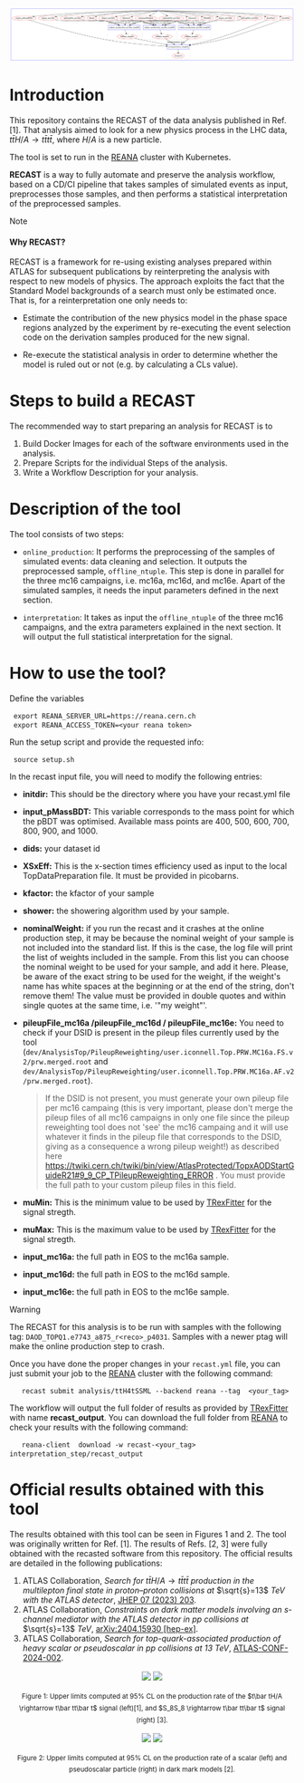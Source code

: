 ![Screenshot](workflow.png)

# Introduction

This repository contains the RECAST of the data analysis published in Ref. [1]. That analysis aimed to look for a new physics process in the LHC data, $t\bar tH/A \rightarrow t\bar tt\bar t$,  where $H/A$ is a new particle.

The tool is set to run in the [REANA](https://reanahub.io/) cluster with Kubernetes. 


**RECAST** is a way to fully automate and preserve the analysis workflow, based on a CD/CI pipeline that takes samples of simulated events as input, preprocesses those samples, and then performs a statistical interpretation of the preprocessed samples. 

>[!NOTE]
>#### Why RECAST? 
>
> RECAST is a framework for re-using existing analyses prepared within ATLAS for subsequent publications by reinterpreting the analysis with respect to new models of physics. The approach exploits the fact that the Standard Model backgrounds of a search must only be estimated once. That is, for a reinterpretation one only needs to:
>
>- Estimate the contribution of the new physics model in the phase space regions analyzed by the experiment by re-executing the event selection code on the derivation samples produced for the new signal.
>
>- Re-execute the statistical analysis in order to determine whether the model is ruled out or not (e.g. by calculating a CLs value).

# Steps to build a RECAST

The recommended way to start preparing an analysis for RECAST is to

1. Build Docker Images for each of the software environments used in the analysis.
2. Prepare Scripts for the individual Steps of the analysis.
3. Write a Workflow Description for your analysis.

# Description of the tool

The tool consists of two steps: 

- `online_production`: It performs the preprocessing of the samples of simulated events: data cleaning and selection. It outputs the preprocessed sample, `offline_ntuple`. This step is done in parallel for the three mc16 campaigns, i.e. mc16a, mc16d, and mc16e. Apart of the simulated samples, it needs the input parameters defined in the next section.
  
- `interpretation`: It takes as input the `offline_ntuple` of the three mc16 campaigns, and the extra parameters explained in the next section.  It will output the full statistical interpretation for the signal.  

# How to use the tool?

Define the variables 

     export REANA_SERVER_URL=https://reana.cern.ch
     export REANA_ACCESS_TOKEN=<your reana token>

Run the setup script and provide the requested info:

     source setup.sh


In the recast input file, you will need to modify the following entries:

- **initdir:**   This should be the directory where you have your recast.yml file

- **input_pMassBDT:** This variable corresponds to the mass point for which the pBDT was optimised. Available mass points are 400, 500, 600, 700, 800, 900, and 1000. 

- **dids:**  your dataset id

- **XSxEff:** This is the x-section times efficiency used as input to the local TopDataPreparation file. It must be provided in picobarns. 

- **kfactor:** the kfactor of your sample

- **shower:** the showering algorithm used by your sample.

- **nominalWeight:** if you run the recast and it crashes at the online production step, it may be because the nominal weight of your sample is not included into the standard list. If this is the case, the log file will print the list of weights included in the sample. From this list you can choose the nominal weight to be used for your sample, and add it here. Please, be aware of the exact string to be used for the weight, if the weight's name has white spaces at the beginning or at the end of the string, don't remove them! The value must be provided in double quotes and within single quotes at the same time, i.e. '"my weight"'. 
- **pileupFile_mc16a /pileupFile_mc16d / pileupFile_mc16e:**  You need to check if your DSID is present in the pileup files currently used by the tool  (`dev/AnalysisTop/PileupReweighting/user.iconnell.Top.PRW.MC16a.FS.v2/prw.merged.root` and `dev/AnalysisTop/PileupReweighting/user.iconnell.Top.PRW.MC16a.AF.v2/prw.merged.root`).
  
  > If the DSID is not present, you must generate your own pileup file per mc16 campaing (this is very important, please don't merge the pileup files of all mc16 campaigns in only one file since the pileup reweighting tool does not 'see' the mc16 campaing and it will use whatever it finds in the pileup file that corresponds to the DSID, giving as a consequence a wrong pileup weight!) as described here https://twiki.cern.ch/twiki/bin/view/AtlasProtected/TopxAODStartGuideR21#9_9_CP_TPileupReweighting_ERROR .  You must provide the full path to your custom pileup files in this field. 

- **muMin:** This is the minimum value to be used by [TRexFitter](https://github.com/liboyang0112/TRExFitter) for the signal stregth.

- **muMax:** This is the maximum value to be used by [TRexFitter](https://github.com/liboyang0112/TRExFitter) for the signal stregth.

- **input_mc16a:**  the full path in EOS to the mc16a sample. 

- **input_mc16d:**  the full path in EOS to the mc16d sample. 

- **input_mc16e:**  the full path in EOS to the mc16e sample. 


> [!WARNING]
>  The RECAST for this analysis is  to be run with samples with the following tag: `DAOD_TOPQ1.e7743_a875_r<reco>_p4031`. Samples with a newer ptag will make the online production step to crash. 


Once you have done the proper changes in your `recast.yml` file, you can just submit your job to the [REANA](https://reanahub.io/) cluster with the following command:

       recast submit analysis/ttH4tSSML --backend reana --tag  <your_tag>



The workflow will output the full folder of results as provided by [TRexFitter](https://github.com/liboyang0112/TRExFitter) with name  **recast_output**. You can download the full folder from [REANA](https://reanahub.io/) to check your results with the following command:


       reana-client  download -w recast-<your_tag> interpretation_step/recast_output


# Official results obtained with this tool

The results obtained with this tool can be seen in Figures 1 and 2.  The tool was originally written for Ref. [1]. The results of Refs. [2, 3] were fully obtained with the recasted software from this repository. The official results are detailed in the following publications:


1. ATLAS Collaboration, *Search for* $t\bar tH/A \rightarrow t\bar tt\bar t$ *production in the multilepton final state in proton–proton collisions at* $\sqrt{s}=13$ *TeV with the ATLAS detector*, [JHEP 07 (2023) 203](https://inspirehep.net/literature/2175533).
2. ATLAS Collaboration, *Constraints on dark matter models involving an* $s$*-channel mediator with the ATLAS detector in* $pp$ *collisions at* $\sqrt{s}=13$ *TeV*, [arXiv:2404.15930 [hep-ex]](https://arxiv.org/abs/2404.15930).
3. ATLAS Collaboration, *Search for top-quark-associated production of heavy scalar or pseudoscalar in* $pp$ *collisions at 13 TeV*, [ATLAS-CONF-2024-002](https://atlas.web.cern.ch/Atlas/GROUPS/PHYSICS/CONFNOTES/ATLAS-CONF-2024-002/).


<p align="center">
<a href="url"><img src="https://github.com/dparedesh/recast-ttH-4tops/assets/13987503/6ace51d4-ffa4-466f-aa45-ee0bb1eb18bc" align="center" height="300"  ></a>
<a href="url"><img src="https://github.com/dparedesh/recast-ttH-4tops/assets/13987503/41a47230-b682-4f3a-aa55-5fa7408b236e" align="center" height="310"  ></a>    
</p>
<p align="center"><sub>Figure 1: Upper limits computed at 95% CL on the production rate of the  $t\bar tH/A \rightarrow t\bar tt\bar t$ signal (left)[1], and $S_8S_8 \rightarrow t\bar tt\bar t$ signal (right) [3]. </sup></p>  

<p align="center">
<a href="url"><img src="https://github.com/dparedesh/recast-ttH-4tops/assets/13987503/f105f653-3d31-46ea-82e5-a708b6142f59" align="center" height="220"  ></a>
<a href="url"><img src="https://github.com/dparedesh/recast-ttH-4tops/assets/13987503/2ce4926b-67b7-4c6a-9890-bcfa21127d94" align="center" height="220"  ></a>     
</p>
<p align="center"><sub>Figure 2: Upper limits computed at 95% CL on the production rate of a scalar (left) and pseudoscalar particle (right) in dark mark models [2]. </sup></p>  
